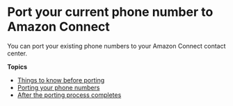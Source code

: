 # Port your current phone number to Amazon Connect<a name="port-phone-number"></a>

You can port your existing phone numbers to your Amazon Connect contact center\. 

**Topics**
+ [Things to know before porting](things-to-know-before-porting.md)
+ [Porting your phone numbers](porting-your-phone-numbers.md)
+ [After the porting process completes](porting-troubleshoot.md)